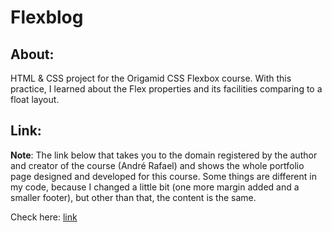 # Flexblog

## About:

HTML & CSS project for the Origamid CSS Flexbox course. With this practice, I learned about the Flex properties and its facilities comparing to a float layout. 

## Link:

**Note**: The link below that takes you to the domain registered by the author and creator of the course (André Rafael) and shows the whole portfolio page designed and developed for this course. Some things are different in my code, because I changed a little bit (one more margin added and a smaller footer), but other than that, the content is the same.

Check here: [link](https://www.origamid.com/projetos/flexblog/)
